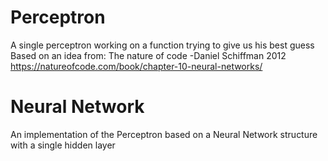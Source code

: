 # Perceptron
A single perceptron working on a function trying to give us his best guess
Based on an idea from:
The nature of code -Daniel Schiffman 2012
https://natureofcode.com/book/chapter-10-neural-networks/


# Neural Network
An implementation of the Perceptron based on a Neural Network structure with a single hidden layer

